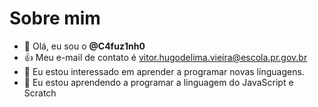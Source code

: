 # Sobre mim 
- 👋 Olá, eu sou o **@C4fuz1nh0**
- 👍 Meu e-mail de contato é vitor.hugodelima.vieira@escola.pr.gov.br
- 👀 Eu estou interessado em aprender a programar novas linguagens.
- 🌱 Eu estou aprendendo a programar a linguagem do JavaScript e Scratch

